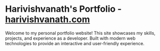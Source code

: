 # Harivishvanath's Portfolio - [harivishvanath.com](https://www.harivishvanath.com)

Welcome to my personal portfolio website! This site showcases my skills, projects, and experience as a developer. Built with modern web technologies to provide an interactive and user-friendly experience.
 
    
   
  
 
  
 
